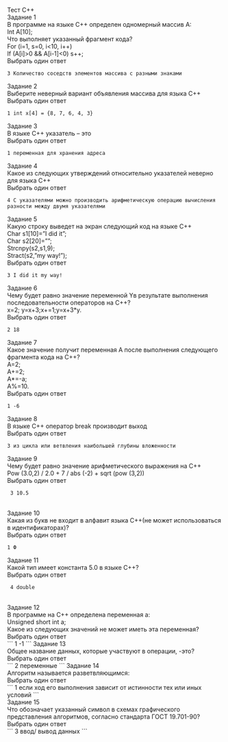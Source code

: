 Тест С++ <br>
Задание 1<br>
В программе на языке С++ определен одномерный массив А:<br>
Int A[10];<br>
Что выполняет указанный фрагмент кода?<br>
For (i=1, s=0, i<10, i++)<br>
If (A[i]>0 && A[i-1]<0) s++;<br>
Выбрать один ответ<br>
```
3 Количество соседств элементов массива с разными знаками
```
Задание 2<br>
Выберите неверный вариант объявления массива для языка С++<br>
Выбрать один ответ<br>
```
1 int x[4] = {8, 7, 6, 4, 3}
```
Задание 3<br>
В языке С++ указатель – это<br>
Выбрать один ответ<br>
```
1 переменная для хранения адреса
```
Задание 4<br>
Какое из следующих утверждений относительно указателей неверно для языка С++<br>
Выбрать один ответ<br>
```
4 С указателями можно производить арифметическую операцию вычисления разности между двумя указателями
```
Задание 5<br>
Какую строку выведет на экран следующий код на языке С++<br>
Char s1[10]=”I did it”;<br>
Char s2[20]=””;<br>
Strcnpy(s2,s1,9);<br>
Stract(s2,”my way!”);<br>
Выбрать один ответ<br>
```
3 I did it my way!
```
Задание 6<br>
Чему будет равно значение переменной Yв результате выполнения последовательности операторов на С++?<br>
x=2; y=x+3;x+=1;y=x+3*y.<br>
Выбрать один ответ<br>
```
2 18
```
Задание 7<br>
Какое значение получит переменная A после выполнения следующего фрагмента кода на С++?<br>
A=2;<br>
A+=2;<br>
A*=-a;<br>
A%=10.<br>
Выбрать один ответ<br>
```
1 -6
```
Задание 8<br>
В языке С++ оператор break производит выход<br>
Выбрать один ответ<br>
```
3 из цикла или ветвления наибольшей глубины вложенности
```
Задание 9<br>
Чему будет равно значение арифметического выражения на С++<br>
Pow (3.0,2) / 2.0 + 7 / abs (-2) + sqrt (pow (3,2))<br>
Выбрать один ответ<br>
```
 3 10.5
```
 <br>
Задание 10<br>
Какая из букв не входит в алфавит языка С++(не может использоваться в идентификаторах)?<br>
Выбрать один ответ<br>
```
1 Ф
```
Задание 11<br>
Какой тип имеет константа 5.0 в языке С++?<br>
Выбрать один ответ<br>
```
 4 double
```
<br>
Задание 12<br>
В программе на С++ определена переменная а:<br>
Unsigned short int a;<br>
Какое из следующих значений не может иметь эта переменная?<br>
Выбрать один ответ<br>
```
1 -1
```
Задание 13<br>
Общее название данных, которые участвуют в операции, -это?<br>
Выбрать один ответ<br>
```
2 переменные
```
Задание 14<br>
Алгоритм называется разветвляющимся:<br>
Выбрать один ответ<br>
```
1 если ход его выполнения зависит от истинности тех или иных условий
```
<br>Задание 15<br>
Что обозначает указанный символ в схемах графического представления алгоритмов, согласно стандарта ГОСТ 19.701-90?<br>
Выбрать один ответ<br>
```
3 ввод/ вывод данных
```
